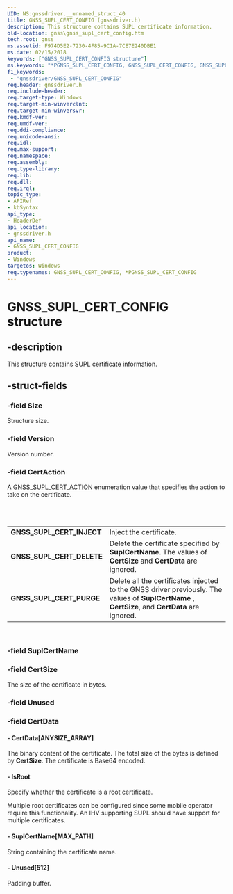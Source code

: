 ```yaml
---
UID: NS:gnssdriver.__unnamed_struct_40
title: GNSS_SUPL_CERT_CONFIG (gnssdriver.h)
description: This structure contains SUPL certificate information.
old-location: gnss\gnss_supl_cert_config.htm
tech.root: gnss
ms.assetid: F974D5E2-7230-4F85-9C1A-7CE7E240DBE1
ms.date: 02/15/2018
keywords: ["GNSS_SUPL_CERT_CONFIG structure"]
ms.keywords: "*PGNSS_SUPL_CERT_CONFIG, GNSS_SUPL_CERT_CONFIG, GNSS_SUPL_CERT_CONFIG structure [Sensor Devices], PGNSS_SUPL_CERT_CONFIG, PGNSS_SUPL_CERT_CONFIG structure pointer [Sensor Devices], gnss.gnss_supl_cert_config, gnssdriver/GNSS_SUPL_CERT_CONFIG, gnssdriver/PGNSS_SUPL_CERT_CONFIG"
f1_keywords:
 - "gnssdriver/GNSS_SUPL_CERT_CONFIG"
req.header: gnssdriver.h
req.include-header: 
req.target-type: Windows
req.target-min-winverclnt: 
req.target-min-winversvr: 
req.kmdf-ver: 
req.umdf-ver: 
req.ddi-compliance: 
req.unicode-ansi: 
req.idl: 
req.max-support: 
req.namespace: 
req.assembly: 
req.type-library: 
req.lib: 
req.dll: 
req.irql: 
topic_type:
- APIRef
- kbSyntax
api_type:
- HeaderDef
api_location:
- gnssdriver.h
api_name:
- GNSS_SUPL_CERT_CONFIG
product:
- Windows
targetos: Windows
req.typenames: GNSS_SUPL_CERT_CONFIG, *PGNSS_SUPL_CERT_CONFIG
---
```


# GNSS_SUPL_CERT_CONFIG structure


## -description


This structure contains SUPL certificate information.


## -struct-fields




### -field Size

Structure size.


### -field Version

Version number.


### -field CertAction

A <a href="https://docs.microsoft.com/windows-hardware/drivers/ddi/gnssdriver/ne-gnssdriver-gnss_supl_cert_action">GNSS_SUPL_CERT_ACTION</a> enumeration value that specifies the action to take on the certificate.

<table></table>
 

<table>
<tr>
<td>
<b>GNSS_SUPL_CERT_INJECT</b>

</td>
<td>
Inject the certificate.

</td>
</tr>
<tr>
<td>
<b>GNSS_SUPL_CERT_DELETE</b>

</td>
<td>
Delete the certificate specified by <b>SuplCertName</b>. The values of <b>CertSize</b> and <b>CertData</b> are ignored.

</td>
</tr>
<tr>
<td>
<b>GNSS_SUPL_CERT_PURGE</b>

</td>
<td>
Delete all the certificates injected to the GNSS driver previously. The values of <b>SuplCertName</b> , <b>CertSize</b>, and <b>CertData</b> are ignored.

</td>
</tr>
</table>
 


### -field SuplCertName

 


### -field CertSize

The size of the certificate in bytes.


### -field Unused

 


### -field CertData

 




#### - CertData[ANYSIZE_ARRAY]

The binary content of the certificate.  The total size of the bytes is defined by <b>CertSize</b>. The certificate is Base64 encoded.


#### - IsRoot

Specify whether the certificate is a root certificate.

Multiple root certificates can be configured since some mobile operator require this functionality. An IHV supporting SUPL should have support for multiple certificates.


#### - SuplCertName[MAX_PATH]

String containing the certificate name.


#### - Unused[512]

Padding buffer.

